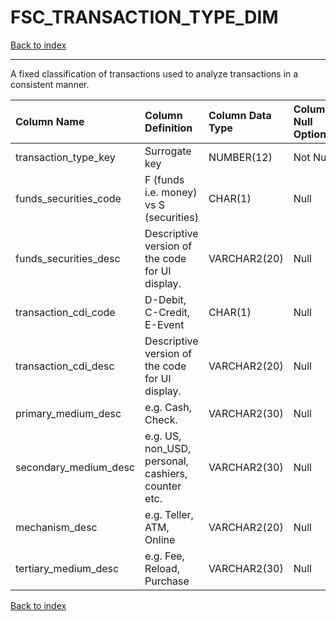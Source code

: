 # FSC_TRANSACTION_TYPE_DIM

[Back to index](./index.md)

---

A fixed classification of transactions used to analyze transactions in a consistent manner.

| Column Name           | Column Definition                                  | Column Data Type   | Column Null Option   | PK   | FK   |
|:----------------------|:---------------------------------------------------|:-------------------|:---------------------|:-----|:-----|
| transaction_type_key  | Surrogate key                                      | NUMBER(12)         | Not Null             | Yes  | No   |
| funds_securities_code | F (funds i.e. money) vs S (securities)             | CHAR(1)            | Null                 | No   | No   |
| funds_securities_desc | Descriptive version of the code for UI display.    | VARCHAR2(20)       | Null                 | No   | No   |
| transaction_cdi_code  | D-Debit, C-Credit, E-Event                         | CHAR(1)            | Null                 | No   | No   |
| transaction_cdi_desc  | Descriptive version of the code for UI display.    | VARCHAR2(20)       | Null                 | No   | No   |
| primary_medium_desc   | e.g. Cash, Check.                                  | VARCHAR2(30)       | Null                 | No   | No   |
| secondary_medium_desc | e.g. US, non_USD, personal, cashiers, counter etc. | VARCHAR2(30)       | Null                 | No   | No   |
| mechanism_desc        | e.g. Teller, ATM, Online                           | VARCHAR2(20)       | Null                 | No   | No   |
| tertiary_medium_desc  | e.g. Fee, Reload, Purchase                         | VARCHAR2(30)       | Null                 | No   | No   |

[Back to index](./index.md)